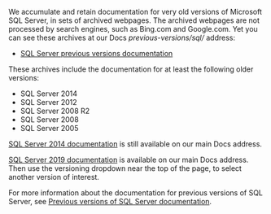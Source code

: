 We accumulate and retain documentation for very old versions of Microsoft SQL Server, in sets of archived webpages. The archived webpages are not processed by search engines, such as Bing.com and Google.com. Yet you can see these archives at our Docs _previous-versions/sql/_ address:

- [SQL Server previous versions documentation](/previous-versions/sql/)

These archives include the documentation for at least the following older versions:

- SQL Server 2014
- SQL Server 2012
- SQL Server 2008 R2
- SQL Server 2008
- SQL Server 2005

[SQL Server 2014 documentation](/previous-versions/sql/2014/index?view=sql-server-2014&preserve-view=true) is still available on our main Docs address.

<!--
FYI: In the following link syntax to SQL 2014 content, the two 'view' related parameters are entirely optional in this case. The reason is that 'sql/2014/' will never be a node for say SQL 2012 or SQL 2016 content URLs on Docs. Thus no distinction from 'view' values will ever be necessary.

[SQL Server 2014 documentation](/previous-versions/sql/2014/index?view=sql-server-2014&preserve-view=true) is still available on our main Docs address.
-->

[SQL Server 2019 documentation](../../sql-server/index.yml?view=sql-server-ver15&preserve-view=true) is available on our main Docs address. Then use the versioning dropdown near the top of the page, to select another version of interest.

For more information about the documentation for previous versions of SQL Server, see [Previous versions of SQL Server documentation](/previous-versions/sql/).
